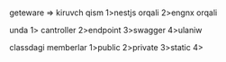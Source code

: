#
geteware => kiruvch qism
1>nestjs orqali
2>engnx orqali

unda
1> cantroller
2>endpoint
3>swagger
4>ulaniw

classdagi memberlar
1>public
2>private
3>static
4>